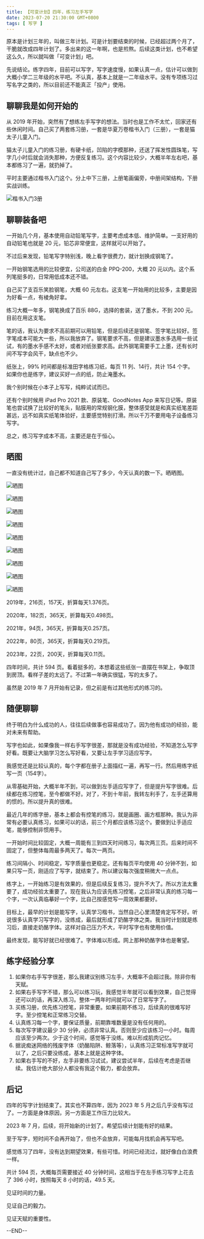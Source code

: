 ```yaml
---
title: 【可变计划】四年，练习左手写字
date: 2023-07-20 21:30:00 GMT+0800
tags: [ 写字 ]
---
```


原本是计划三年的，叫做三年计划。可是计划要结束的时候，已经超过两个月了，干脆就改成四年计划了。多出来的这一年啊，也是煎熬。后续这类计划，也不希望这么久，所以就叫做「可变计划」吧。

<!-- truncate -->

先说结论。练字四年，目前可以写字，写字速度慢，如果认真一点，估计可以做到大概小学二三年级的水平吧。不认真，基本上就是一二年级水平。没有专项练习过写名字之类的，所以目前还不能真正「投产」使用。

## 聊聊我是如何开始的

从 2019 年开始，突然有了想练左手写字的想法。当时也是工作不太忙，回家还有些休闲时间。自己买了两套练习册，一套是华夏万卷楷书入门（三册），一套是猫太子儿童入门。

猫太子儿童入门的练习册，有硬卡纸，凹陷的字模那种，还送了挥发性圆珠笔，写字几小时后就会消失那种，方便反复练习。这个内容比较少，大概半年左右吧，基本都练习了一遍，就扔掉了。

平时主要通过楷书入门这个。分上中下三册，上册笔画偏旁，中册间架结构，下册实战训练。

![楷书入门3册](https://cdn.nlark.com/yuque/0/2023/jpeg/86612/1689858785145-8a39bead-2646-4b0a-8236-9113a5401d6e.jpeg)

## 聊聊装备吧

一开始几个月，基本使用自动铅笔写字，主要考虑成本低、维护简单。一支好用的自动铅笔也就是 20 元，铅芯非常便宜，这样就可以开始了。

不过后来发现，铅笔写字特别浅，晚上看字很费力，就计划换成钢笔了。

一开始钢笔选用的比较便宜，公司送的白金 PPQ-200，大概 20 元以内。这个系列笔挺多的，日常用低成本还不错。

自己买了支百乐笑脸钢笔，大概 60 元左右。这支笔一开始用的比较多，主要是因为好看一点，有棱角好拿。

练习大概一年多，钢笔换成了百乐 88G，选择的套装，送了墨水，不到 200 元。目前在用这支笔。

笔的话，我认为要求不高前期可以用铅笔，但是后续还是钢笔、签字笔比较好。签字笔成本可能大一些，所以我放弃了。钢笔要求不高，但是建议墨水多选用一些试试，有的墨水手感不太好，或者对纸张要求高。此外钢笔需要手工上墨，还有长时间不写字会风干，缺点也不少。

纸张上，99% 时间都是标准田字格练习纸，每页 11 列、14行，共计 154 个字。如果你也是练字，建议买好一点的纸，防止淹墨水。

我个别时候在小本子上写写，纯粹试试而已。

还有个别时候用 iPad Pro 2021 款、原装笔、GoodNotes App 来写日记等。原装笔也尝试换了比较好的笔头，贴膜用的常规钢化膜，整体感受就是和真实纸笔差距甚远，远不如真实纸笔体验好，主要感觉特别打滑。所以千万不要用电子设备练习写字。

总之，练习写字成本不高，主要还是在于恒心。

## 晒图

一直没有统计过，自己都不知道自己写了多少，今天认真的数一下。晒晒图。

![晒图](https://cdn.nlark.com/yuque/0/2023/jpeg/86612/1689858785148-2fd62c56-6613-49ee-9feb-c27e300f935b.jpeg)

![晒图](https://cdn.nlark.com/yuque/0/2023/jpeg/86612/1689858785202-00e18cc8-77f9-42b7-af2b-9804bd50ea56.jpeg)

![晒图](https://cdn.nlark.com/yuque/0/2023/jpeg/86612/1689858785248-34e7bf5d-21d9-4aed-9fbf-1bc552d625b6.jpeg)

![晒图](https://cdn.nlark.com/yuque/0/2023/jpeg/86612/1689858785201-aa60c638-fa41-478b-ba16-0547e7b2cb37.jpeg)

![晒图](https://cdn.nlark.com/yuque/0/2023/jpeg/86612/1689858785865-e46c7a30-d2f5-4e6a-b518-eeba461ce889.jpeg)

![晒图](https://cdn.nlark.com/yuque/0/2023/jpeg/86612/1689858785859-789464d0-cb76-4d21-a7c9-068842268cc7.jpeg)

![晒图](https://cdn.nlark.com/yuque/0/2023/jpeg/86612/1689858786002-15f917c4-065f-4e22-b592-b40635d9afe4.jpeg)

![晒图](https://cdn.nlark.com/yuque/0/2023/jpeg/86612/1689858785970-756f55db-b481-4aab-b27a-e6dfd6fa43bf.jpeg)

![晒图](https://cdn.nlark.com/yuque/0/2023/jpeg/86612/1689858785822-28cb343c-0e0b-4152-8f7e-5df59bb38982.jpeg)

2019年，216页，157天，折算每天1.376页。

2020年，182页，365天，折算每天0.498页。

2021年，94页，365天，折算每天0.257页。

2022年，80页，365天，折算每天0.219页。

2023年，22页，200天，折算每天0.11页。

四年时间，共计 594 页。看着挺多的，本想着这些纸张一直摆在书架上，争取顶到房顶。看样子差的太远了。不过第一年确实很猛，写的太多了。

虽然是 2019 年 7 月开始有记录，但之前是有过其他形式的练习的。

## 随便聊聊

终于明白为什么成功的人，往往后续做事也容易成功了。因为他有成功的经验，能对未来有帮助。

写字也如此，如果像我一样右手写字很差，那就是没有成功经验，不知道怎么写字好看。既要让大脑学习怎么写好看，又要让左手学习适应写字。

我感觉还是比较认真的，每个字都在册子上面描红一遍，再写一行。然后用练字纸写一页（154字）。

从零基础开始，大概半年不到，可以做到左手适应写字了，但是提升写字很难。后续都在练习控笔，至今都做不好。对了，不到十年前，我转左利手了，左手还算用的惯的。所以提升真的很难。

最近几年的练字册，基本上都会有控笔的练习，就是画圈、画方框那种。我认为非常有必要认真练习，如果可以的话，前三个月都应该练习这个。要做到让手适应笔，能够控制非惯用手。

一开始时间比较固定，大概一周能有三到四天时间练习，每次两三页。后来时间不固定了，但整体每周最多两天了。每次一两页。

练习间隔小、时间稳定，写字质量也更稳定。还有每页平均使用 40 分钟不到，如果只写一页，刚适应了写字，就结束了。所以建议每次强度稍微大一点点。

练字上，一开始练习是有效果的，但是后续反复练习，提升不大了。所以方法太重要了，成功经验太重要了。现在我认为应该先练习控笔，之后非常认真的练习每一个字，一次认真临摹好一个字，比自己按感觉写一周效果都要好。

目标上，最早的计划是能写字，认真学习楷书，当然自己心里清楚肯定写不好。听说很多认真学习写字的，没练成，最后就形成了奶酪字体之类。我当时计划就是练习后，直接走奶酪字体。这样对自己压力不大，平时写字也有使用价值。

最终发现，能写好就已经很难了。字体难以形成。网上那种奶酪字体也是奢望。

## 练字经验分享

1. 如果你右手写字很差，那么我建议别练习左手，大概率不会超过我。除非你有天赋。
2. 如果右手写字不错，那么可以练习玩，我感觉半年就可以看到效果，自己觉得还可以的话，再深入练习。整体一两年时间就可以了日常写字了。
3. 买练习册，优先练习控笔，非常重要。如果前期不练习，后续真的很难写好字。至少控笔和正常练习交替。
4. 认真练习每一个字，要保证质量，前期靠堆数量是没有任何用的。
5. 每次写字建议最少 30 分钟，必须非常认真。否则至少应该练习一小时。每周应该至少两次。少于这个时间，感觉等于没练。难以形成肌肉记忆。
6. 据说痴迷网络的残废字体（奶酪陷阱、鲸落等），认真练习正常标准写字就可以了，之后只要没练成，基本上就是这种字体。
7. 如果右手写的不好，左手非要练习试试，建议尝试半年，后续在考虑是否继续。我估计绝大部分人都没有我这个毅力，都会放弃。

## 后记

四年的写字计划结束了。其实也不算四年，因为 2023 年 5 月之后几乎没有写过了。一方面是身体原因，另一方面是工作压力比较大。

2023 年 7 月，后续，将开始新的计划了。希望后续计划能有好的结果。

至于写字，短时间不会再开始了，但也不会放弃，可能每月找机会再写写吧。

感觉练习了四年，没有达到期望效果，有些可惜。时间已经流过，就好像白白浪费一样。

共计 594 页，大概每页需要接近 40 分钟时间，这相当于在左手练习写字上花去了 396 小时，按照每天 8 小时的话，49.5 天。

见证时间的力量。

见证自己的毅力。

见证天赋的重要性。

--END--
